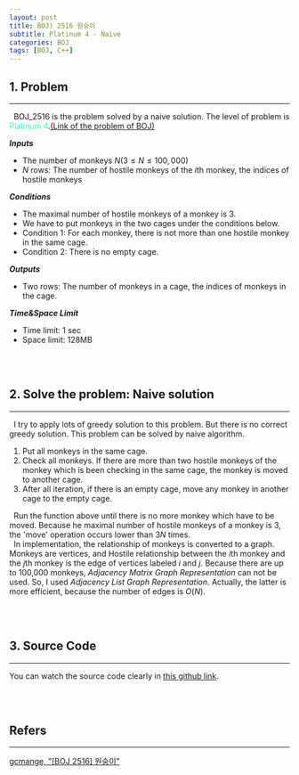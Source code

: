 ```yaml
---
layout: post
title: BOJ) 2516 원숭이
subtitle: Platinum 4 - Naive
categories: BOJ
tags: [BOJ, C++]
---
```

## 1. Problem
<hr/>
&nbsp;&nbsp;BOJ_2516 is the problem solved by a naive solution. The level of problem is <span style="color:#33ffcc">Platinum 4</span>.<a href="https://www.acmicpc.net/problem/2516">(Link of the problem of BOJ)</a><br/>

<b><i>Inputs</i></b>
- The number of monkeys $N (3 \leq N \leq 100,000)$
- $N$ rows: The number of hostile monkeys of the $i$th monkey, the indices of hostile monkeys

<b><i>Conditions</i></b>
- The maximal number of hostile monkeys of a monkey is 3.
- We have to put monkeys in the two cages under the conditions below.
- Condition 1: For each monkey, there is not more than one hostile monkey in the same cage.
- Condition 2: There is no empty cage.

<b><i>Outputs</i></b>
- Two rows: The number of monkeys in a cage, the indices of monkeys in the cage.

<b><i>Time&Space Limit</i></b>
- Time limit: 1 sec
- Space limit: 128MB

<br/><br/>


## 2. Solve the problem: Naive solution
<hr/>
&nbsp;&nbsp;I try to apply lots of greedy solution to this problem. But there is no correct greedy solution. This problem can be solved by naive algorithm.

1. Put all monkeys in the same cage.
2. Check all monkeys. If there are more than two hostile monkeys of the monkey which is been checking in the same cage, the monkey is moved to another cage.
3. After all iteration, if there is an empty cage, move any monkey in another cage to the empty cage.

&nbsp;&nbsp;Run the function above until there is no more monkey which have to be moved. Because he maximal number of hostile monkeys of a monkey is 3, the 'move' operation occurs lower than $3N$ times.<br/>
&nbsp;&nbsp;In implementation, the relationship of monkeys is converted to a graph. Monkeys are vertices, and Hostile relationship between the $i$th monkey and the $j$th monkey is the edge of vertices labeled $i$ and $j$. Because there are up to 100,000 monkeys, <i>Adjacency Matrix Graph Representation</i> can not be used. So, I used <i>Adjacency List Graph Representation</i>. Actually, the latter is more efficient, because the number of edges is $O(N)$.

<br/><br/>

## 3. Source Code
<hr/>

You can watch the source code clearly in <a href = "https://github.com/unsik6/BOJ_by_Cpp/blob/main/BaekJoon_CPlusPlus/2516_BOJ.cpp">this github link</a>.

<script src="https://gist.github.com/unsik6/95093fe521195466907787e321c1b650.js"></script>

<br/><br/>

## Refers
<hr/>
<a href = "https://devgcmango.tistory.com/22">gcmange, "[BOJ 2516] 원숭이"</a><br/>